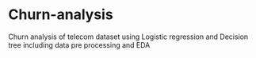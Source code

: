# Churn-analysis
Churn analysis of telecom dataset using Logistic regression and Decision tree including data pre processing and EDA
